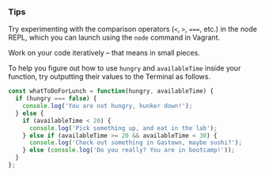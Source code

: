 ### Tips

Try experimenting with the comparison operators (`<`, `>`, `===`, etc.) in the node REPL, which you can launch using the `node` command in Vagrant.

Work on your code iteratively – that means in small pieces. 

To help you figure out how to use `hungry` and `availableTime` inside your function, try outputting their values to the Terminal as follows.

```javascript
const whatToDoForLunch = function(hungry, availableTime) {
  if (hungry === false) {
    console.log('You are not hungry, hunker down!');
  } else {
    if (availableTime < 20) {
      console.log('Pick something up, and eat in the lab');
    } else if (availableTime >= 20 && availableTime < 30) {
      console.log('Check out something in Gastown, maybe sushi?');
    } else (console.log('Do you really? You are in bootcamp!'));
  }
};
```